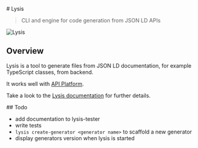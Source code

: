 # Lysis

> CLI and engine for code generation from JSON LD APIs

![Lysis](https://github.com/momenttech/lysis/raw/master/documentation/lysis-logo.svg)

## Overview

Lysis is a tool to generate files from JSON LD documentation, for example TypeScript classes, from backend.


It works well with [API Platform](https://api-platform.com/).

Take a look to the [Lysis documentation](https://momenttech.github.io/lysis/) for further details.

## Todo

- add documentation to lysis-tester
- write tests
- `lysis create-generator <generator name>` to scaffold a new generator
- display generators version when lysis is started
